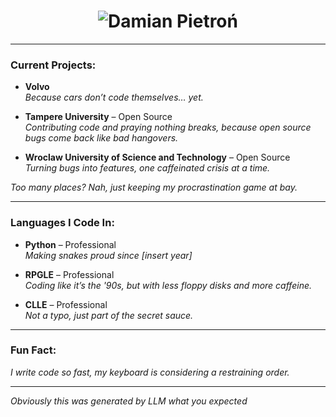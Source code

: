 <b><p align="center">
<h1 align="center">
  <img src="https://github.com/neuropython/neuropython/blob/main/damian.svg" alt="Damian Pietroń" />
</h1>
</p></b>

---

### Current Projects:

- **Volvo**  
  *Because cars don’t code themselves… yet.*
  
- **Tampere University** – Open Source  
  *Contributing code and praying nothing breaks, because open source bugs come back like bad hangovers.*

- **Wroclaw University of Science and Technology** – Open Source  
  *Turning bugs into features, one caffeinated crisis at a time.*

*Too many places? Nah, just keeping my procrastination game at bay.*

---

### Languages I Code In:

- **Python** – Professional  
  *Making snakes proud since [insert year]*

- **RPGLE** – Professional  
  *Coding like it’s the '90s, but with less floppy disks and more caffeine.*

- **CLLE** – Professional  
  *Not a typo, just part of the secret sauce.*

---

### Fun Fact:
*I write code so fast, my keyboard is considering a restraining order.*

---
*Obviously this was generated by LLM what you expected*
<p align="center"></p>




